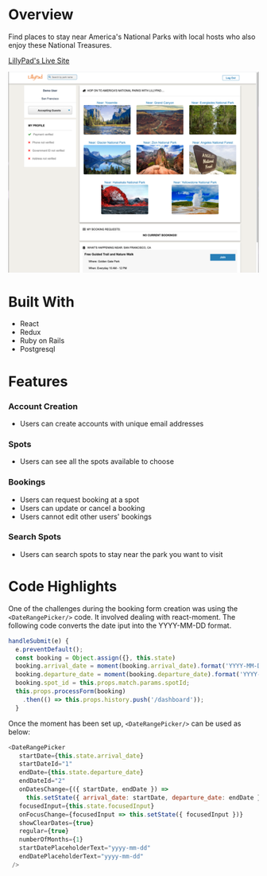 # Overview
Find places to stay near America's National Parks with local hosts who also enjoy these National Treasures.

[LillyPad's Live Site](https://lillypad.herokuapp.com/)

![](images/splash_page.png)

# Built With
* React
* Redux
* Ruby on Rails
* Postgresql
# Features
### Account Creation
* Users can create accounts with unique email addresses
### Spots
* Users can see all the spots available to choose
### Bookings
* Users can request booking at a spot
* Users can update or cancel a booking
* Users cannot edit other users' bookings
### Search Spots
* Users can search spots to stay near the park you want to visit
# Code Highlights
One of the challenges during the booking form creation was using the `<DateRangePicker/>` code.  It involved dealing with react-moment.  The following code converts the date iput into the YYYY-MM-DD format.

```javascript
handleSubmit(e) {
  e.preventDefault();
  const booking = Object.assign({}, this.state)
  booking.arrival_date = moment(booking.arrival_date).format('YYYY-MM-DD');
  booking.departure_date = moment(booking.departure_date).format('YYYY-MM-DD');
  booking.spot_id = this.props.match.params.spotId;
  this.props.processForm(booking)
    .then(() => this.props.history.push('/dashboard'));
  }
```
Once the moment has been set up, `<DateRangePicker/>` can be used as below:
```javascript
<DateRangePicker
   startDate={this.state.arrival_date}
   startDateId="1"
   endDate={this.state.departure_date}
   endDateId="2"
   onDatesChange={({ startDate, endDate }) => 
     this.setState({ arrival_date: startDate, departure_date: endDate })}
   focusedInput={this.state.focusedInput}
   onFocusChange={focusedInput => this.setState({ focusedInput })}
   showClearDates={true}
   regular={true}
   numberOfMonths={1} 
   startDatePlaceholderText="yyyy-mm-dd"
   endDatePlaceholderText="yyyy-mm-dd"
 />
```
